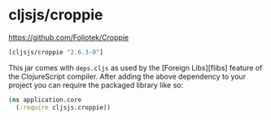 # cljsjs/croppie

https://github.com/Foliotek/Croppie

[](dependency)
```clojure
[cljsjs/croppie "2.6.3-0"]
```
[](/dependency)

This jar comes with `deps.cljs` as used by the [Foreign Libs][flibs] feature
of the ClojureScript compiler. After adding the above dependency to your project
you can require the packaged library like so:

```clojure
(ns application.core
  (:require cljsjs.croppie))
```
